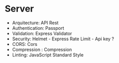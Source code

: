 # Server
 
- Arquitecture: API Rest
- Authentication: Passport
- Validation: Express Validator
- Security: Helmet - Express Rate Limit - Api key ?
- CORS: Cors
- Compression : Compression
- Linting: JavaScript Standard Style